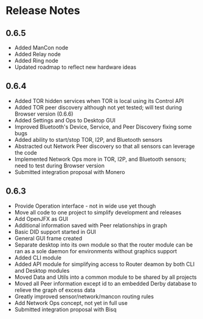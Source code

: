 # Release Notes

## 0.6.5
+ Added ManCon node
+ Added Relay node
+ Added Ring node
+ Updated roadmap to reflect new hardware ideas

## 0.6.4
+ Added TOR hidden services when TOR is local using its Control API
+ Added TOR peer discovery although not yet tested; will test during Browser version (0.6.6)
+ Added Settings and Ops to Desktop GUI
+ Improved Bluetooth's Device, Service, and Peer Discovery fixing some bugs
+ Added ability to start/stop TOR, I2P, and Bluetooth sensors
+ Abstracted out Network Peer discovery so that all sensors can leverage the code
+ Implemented Network Ops more in TOR, I2P, and Bluetooth sensors; need to test during Browser version
+ Submitted integration proposal with Monero

## 0.6.3
+ Provide Operation interface - not in wide use yet though
+ Move all code to one project to simplify development and releases
+ Add OpenJFX as GUI
+ Additional information saved with Peer relationships in graph
+ Basic DID support started in GUI
+ General GUI frame created
+ Separate desktop into its own module so that the router module can be ran as a sole daemon for environments without graphics support
+ Added CLI module
+ Added API module for simplifying access to Router deamon by both CLI and Desktop modules
+ Moved Data and Utils into a common module to be shared by all projects
+ Moved all Peer information except id to an embedded Derby database to relieve the graph of excess data
+ Greatly improved sensor/network/mancon routing rules
+ Add Network Ops concept, not yet in full use
+ Submitted integration proposal with Bisq

